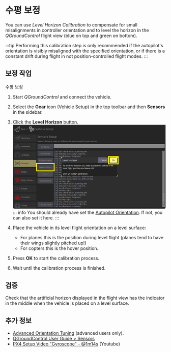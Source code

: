 # 수평 보정

You can use _Level Horizon Calibration_ to compensate for small misalignments in controller orientation and to level the horizon in the _QGroundControl_ flight view (blue on top and green on bottom).

:::tip
Performing this calibration step is only recommended if the autopilot's orientation is visibly misaligned with the specified orientation, or if there is a constant drift during flight in not position-controlled flight modes.
:::

## 보정 작업

수평 보정

1. Start _QGroundControl_ and connect the vehicle.
1. Select the **Gear** icon (Vehicle Setup) in the top toolbar and then **Sensors** in the sidebar.
1. Click the **Level Horizon** button. ![Level Horizon calibration](../../assets/qgc/setup/sensor/sensor_level_horizon.png) ::: info You should already have set the [Autopilot Orientation](../config/flight_controller_orientation.md). If not, you can also set it here.
:::
1. Place the vehicle in its level flight orientation on a level surface:

   - For planes this is the position during level flight (planes tend to have their wings slightly pitched up!)
   - For copters this is the hover position.

1. Press **OK** to start the calibration process.
1. Wait until the calibration process is finished.

## 검증

Check that the artificial horizon displayed in the flight view has the indicator in the middle when the vehicle is placed on a level surface.

## 추가 정보

- [Advanced Orientation Tuning](../advanced_config/advanced_flight_controller_orientation_leveling.md) (advanced users only).
- [QGroundControl User Guide > Sensors](https://docs.qgroundcontrol.com/master/en/qgc-user-guide/setup_view/sensors_px4.html#level-horizon)
- [PX4 Setup Video "Gyroscope" - @1m14s](https://youtu.be/91VGmdSlbo4?t=1m14s) (Youtube)

